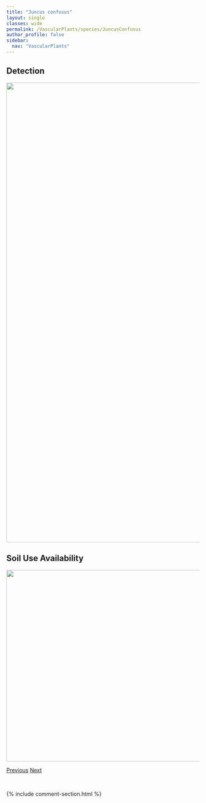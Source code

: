 ```yaml
---
title: "Juncus confusus"
layout: single
classes: wide
permalink: /VascularPlants/species/JuncusConfusus
author_profile: false
sidebar:
  nav: "VascularPlants"
---
```


<h2>Detection</h2>

<a href="https://drive.google.com/uc?export=view&id=1s775kWqhvZoktQXVqaiVf0SwSmCjr7OB">
<img src="https://drive.google.com/uc?export=view&id=1s775kWqhvZoktQXVqaiVf0SwSmCjr7OB" height = "1200" width = "800">
</a>


<h2>Soil Use Availability</h2>

<a href="https://drive.google.com/uc?export=view&id=1QWaj8qbQ3Q04ydM9xNVC0Oacddnxa5j9">
<img src="https://drive.google.com/uc?export=view&id=1QWaj8qbQ3Q04ydM9xNVC0Oacddnxa5j9" height = "500" width = "1000">
</a>


<a href="/DevelopmentWebsite/VascularPlants/species/JuncusBufonius" class="pagination--pager" title="Toad Rush">Previous</a> <a href="/DevelopmentWebsite/VascularPlants/species/JuncusDrummondii" class="pagination--pager" title="Juncus drummondii">Next</a>

<p>&nbsp;</p>

{% include comment-section.html %}
